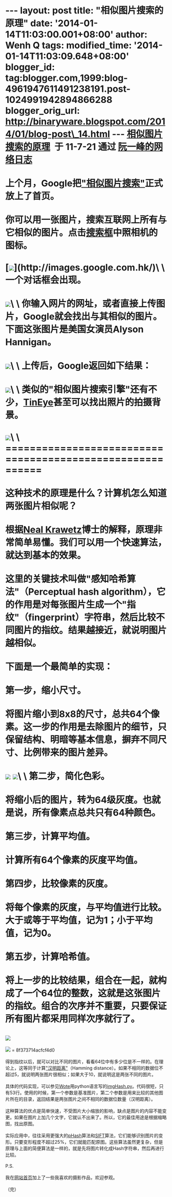 --- layout: post title: "相似图片搜索的原理" date:
'2014-01-14T11:03:00.001+08:00' author: Wenh Q tags: modified\_time:
'2014-01-14T11:03:09.648+08:00' blogger\_id:
tag:blogger.com,1999:blog-4961947611491238191.post-1024991942894866288
blogger\_orig\_url:
http://binaryware.blogspot.com/2014/01/blog-post\_14.html ---
[相似图片搜索的原理](http://www.ruanyifeng.com/blog/2011/07/principle_of_similar_image_search.html)  于
11-7-21 通过 [阮一峰的网络日志](http://www.ruanyifeng.com/blog/) \
\
上个月，Google把["相似图片搜索"](http://www.google.com/insidesearch/searchbyimage.html)正式放上了首页。\
\
你可以用一张图片，搜索互联网上所有与它相似的图片。点击[搜索框](http://images.google.com.hk/)中照相机的图标。\
\
[![](https://images-blogger-opensocial.googleusercontent.com/gadgets/proxy?url=http%3A%2F%2Fimage.beekka.com%2Fblog%2F201107%2Fbg2011072101.png&container=blogger&gadget=a&rewriteMime=image%2F*)](http://images.google.com.hk/)\
\
一个对话框会出现。\
\
![](https://images-blogger-opensocial.googleusercontent.com/gadgets/proxy?url=http%3A%2F%2Fimage.beekka.com%2Fblog%2F201107%2Fbg2011072102.png&container=blogger&gadget=a&rewriteMime=image%2F*)\
\
你输入网片的网址，或者直接上传图片，Google就会找出与其相似的图片。下面这张图片是美国女演员Alyson
Hannigan。\
\
![](https://images-blogger-opensocial.googleusercontent.com/gadgets/proxy?url=http%3A%2F%2Fimage.beekka.com%2Fblog%2F201107%2Fbg2011072103.jpg&container=blogger&gadget=a&rewriteMime=image%2F*)\
\
上传后，Google返回如下结果：\
\
![](https://images-blogger-opensocial.googleusercontent.com/gadgets/proxy?url=http%3A%2F%2Fimage.beekka.com%2Fblog%2F201107%2Fbg2011072104.jpg&container=blogger&gadget=a&rewriteMime=image%2F*)\
\
类似的"相似图片搜索引擎"还有不少，[TinEye](http://www.tineye.com/)甚至可以找出照片的拍摄背景。\
\
![](https://images-blogger-opensocial.googleusercontent.com/gadgets/proxy?url=http%3A%2F%2Fimage.beekka.com%2Fblog%2F201107%2Fbg2011072105.jpg&container=blogger&gadget=a&rewriteMime=image%2F*)\
\
==========================================================\
\
这种技术的原理是什么？计算机怎么知道两张图片相似呢？\
\
根据[Neal
Krawetz](http://www.hackerfactor.com/blog/index.php?/archives/432-Looks-Like-It.html)博士的解释，原理非常简单易懂。我们可以用一个快速算法，就达到基本的效果。\
\
这里的关键技术叫做"感知哈希算法"（Perceptual hash
algorithm），它的作用是对每张图片生成一个"指纹"（fingerprint）字符串，然后比较不同图片的指纹。结果越接近，就说明图片越相似。\
\
下面是一个最简单的实现：\
\
第一步，缩小尺寸。\
\
将图片缩小到8x8的尺寸，总共64个像素。这一步的作用是去除图片的细节，只保留结构、明暗等基本信息，摒弃不同尺寸、比例带来的图片差异。\
\
![](https://images-blogger-opensocial.googleusercontent.com/gadgets/proxy?url=http%3A%2F%2Fimage.beekka.com%2Fblog%2F201107%2Fbg2011072107.png&container=blogger&gadget=a&rewriteMime=image%2F*)
![](https://images-blogger-opensocial.googleusercontent.com/gadgets/proxy?url=http%3A%2F%2Fimage.beekka.com%2Fblog%2F201107%2Fbg2011072107.png&container=blogger&gadget=a&rewriteMime=image%2F*)\
\
第二步，简化色彩。\
\
将缩小后的图片，转为64级灰度。也就是说，所有像素点总共只有64种颜色。\
\
第三步，计算平均值。\
\
计算所有64个像素的灰度平均值。\
\
第四步，比较像素的灰度。\
\
将每个像素的灰度，与平均值进行比较。大于或等于平均值，记为1；小于平均值，记为0。\
\
第五步，计算哈希值。\
\
将上一步的比较结果，组合在一起，就构成了一个64位的整数，这就是这张图片的指纹。组合的次序并不重要，只要保证所有图片都采用同样次序就行了。\
\
![](https://images-blogger-opensocial.googleusercontent.com/gadgets/proxy?url=http%3A%2F%2Fimage.beekka.com%2Fblog%2F201107%2Fbg2011072109.png&container=blogger&gadget=a&rewriteMime=image%2F*)
=
![](https://images-blogger-opensocial.googleusercontent.com/gadgets/proxy?url=http%3A%2F%2Fimage.beekka.com%2Fblog%2F201107%2Fbg2011072109.png&container=blogger&gadget=a&rewriteMime=image%2F*)
= 8f373714acfcf4d0\
\
得到指纹以后，就可以对比不同的图片，看看64位中有多少位是不一样的。在理论上，这等同于计算["汉明距离"](http://zh.wikipedia.org/wiki/%E6%B1%89%E6%98%8E%E8%B7%9D%E7%A6%BB)（Hamming
distance）。如果不相同的数据位不超过5，就说明两张图片很相似；如果大于10，就说明这是两张不同的图片。\
\
具体的代码实现，可以参见[Wote](http://www.reddit.com/r/programming/comments/hql8b/looks_like_it_for_the_last_few_months_i_have_had/c1xkcdd)用python语言写的[imgHash.py](http://www.ruanyifeng.com/blog/2011/07/imgHash.txt)。代码很短，只有53行。使用的时候，第一个参数是基准图片，第二个参数是用来比较的其他图片所在的目录，返回结果是两张图片之间不相同的数据位数量（汉明距离）。\
\
这种算法的优点是简单快速，不受图片大小缩放的影响，缺点是图片的内容不能变更。如果在图片上加几个文字，它就认不出来了。所以，它的最佳用途是根据缩略图，找出原图。\
\
实际应用中，往往采用更强大的[pHash](http://www.phash.org/)算法和[SIFT](http://en.wikipedia.org/wiki/Scale-invariant_feature_transform)算法，它们能够识别图片的变形。只要变形程度不超过25%，它们就能匹配原图。这些算法虽然更复杂，但是原理与上面的简便算法是一样的，就是先将图片转化成Hash字符串，然后再进行比较。\
\
P.S.\
\
我在[网站首页](http://www.ruanyifeng.com/home.html)加上了一些我喜欢的摄影作品，欢迎参观。\
\
（完）
